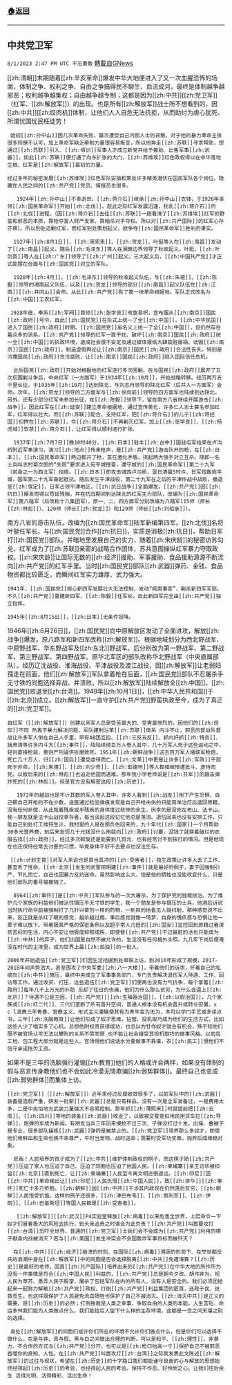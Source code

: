 ###  [:house:返回](README.md)
---


## 中共党卫军
`8/1/2023 2:47 PM UTC 不忘勇敢` [轉載自GNews](https://gnews.org/articles/1509348)

[[zh:清朝]]末期随着[[zh:辛亥革命]]爆发中华大地便进入了又一次血腥恐怖的场面，体制之争、权利之争、自由之争搞得民不聊生、血流成河，最终是体制越争越邪恶；权利越争越集权；自由越争越专制；这都是因为[[zh:中共]][[zh:党卫军]]（红军、[[zh:解放军]]）的出现。也是所有[[zh:解放军]]战士所不想看到的，因[[zh:中共]][[zh:绞肉机]]体制，让他们人人自危无法抗拒，从而助纣为虐心犹死、所谓忧国忧民枉徒劳！

     始初[[zh:孙中山]]因几次革命失败，屡次遭受自己内部人士的背叛，对于他的暴力革命主张很多同僚不认可，加上革命军缺乏牵制力量很容易叛变，所以他奔走[[zh:苏联]]寻求帮助，想通过[[zh:苏联]]引入、[[zh:培训]]军事人才成立新党并给予援助、出售军事[[zh:武器]]，如此[[zh:苏联]]便打通了向东扩张的大门，[[zh:苏维埃]]红色政权得以在中华落地生根、红军是[[zh:解放军]]最初的力量。

    经过多年的秘密发展[[zh:苏维埃]]红色军队安插和策反许多精英潜伏在国民军队各个岗位。隐藏在人民之间的[[zh:共产党]]党员、情报员也很多。

       1924年[[zh:孙中山]]不幸逝世。[[zh:蒋介石]]继承[[zh:孙中山]]衣钵，于1926年率领[[zh:国民革命军]]开始[[zh:北伐]]。趁此之际红军发展迅速，扰乱[[zh:蒋介石]]的[[zh:北伐]]进程。（因[[zh:蒋介石]]去往[[zh:苏联]]一趟看清了[[zh:苏维埃]]红军的野蛮和邪恶的本质，靠抢夺富人财产发家、靠暗杀对手夺权。所以对[[zh:共产国际]]的红军心存芥蒂）。所以到处追剿红军，而红军到处策划起义，欲争夺[[zh:国民革命军]]胜利的果实。

      1927年[[zh:8月1日]]，[[zh:周恩来]]、[[zh:贺龙]]、叶挺等人在[[zh:南昌]]发动了[[zh:南昌]]起义。随后[[zh:毛泽东]]等人在湘赣边界领导了秋收起义。叶挺、[[zh:叶剑英]]等人在[[zh:广东]]领导了[[zh:广州]]起义。三大起义后，[[zh:中国共产党]]才正式能摆在台面与[[zh:国民党]]对立的军队。

      1928年[[zh:4月]]，[[zh:毛泽东]]领导的秋收起义队伍，与[[zh:朱德]]、[[zh:陈毅]]领导的湘南起义队伍，以及[[zh:贺龙]]领导的部分[[zh:南昌]]起义队伍在[[zh:江西]][[zh:井冈山]]会师。从此[[zh:共产党]]有了第一块革命根据地。军队正式改名为[[zh:中国]]工农红军。

     1928年底，奉系[[zh:军阀]]首领[[zh:张学良]]改旗易帜，宣布服从[[zh:南京]]国民[[zh:政府]]号令，自此[[zh:国民党]]在形式上统一了全[[zh:中国]]，[[zh:中华民国]]进入了国民[[zh:政府]]时期。[[zh:国民党]]虽名义上统一了全[[zh:中国]]，但仍然存在着众多的派系。[[zh:共产党]]领导的红军一直干扰、破坏[[zh:南京]]国民[[zh:政府]]统一全[[zh:中国]]的执政环境，造成社会很不安定及通过媒体报纸大肆栽赃嫁祸、诋毁[[zh:南京]]国民[[zh:政府]]，制造虚假舆论让[[zh:南京]]国民[[zh:政府]]合法性丧失，特别是污蔑国民[[zh:政府]]贪污腐败，让[[zh:南京]]国民[[zh:政府]]陷入国际信任危机。

      此后国民[[zh:政府]]开始对根据地的红军进行多次围剿。在与国民[[zh:政府]]展开了五次反围剿斗争后，中央红军（一方面军）于1934年[[zh:10月]]，开始战略转移。经历两万五千里长征，于1935年[[zh:10月]]达到陕北，与刘志丹领导的陕北红军（后并入一方面军）会师。次年，[[zh:贺龙]]领导的二方面军与[[zh:徐向前]]领导的四方面军也陆续到达陕北。另外，还有少部分红军未参加长征，在[[zh:陈毅]]领导下，留在南方八省继续开展游击[[zh:战争]]。因此红军在[[zh:延安]]建立革命根据地，通过宣传美化，许多仁人志士慕名参加红军，红军得以壮大。而[[zh:苏联]]配合、支持红军，把[[zh:蒋介石]]的儿子[[zh:蒋经国]]扣押在[[zh:苏联]]，令[[zh:蒋介石]]不再剿灭红军。加上[[zh:张学良]]、[[zh:杨虎城]]软禁[[zh:蒋介石]]，让红军得以顺利进行扩张。

      1937年[[zh:7月7日]]晚10时40分，[[zh:日本]]驻丰[[zh:台中]]国驻屯军结束在卢沟桥附近军事演习，演习[[zh:地点]]传来枪声，是[[zh:共产党]]游击队开的枪，在[[zh:日本]]、[[zh:国民革命军]]两边都开了枪，意在激化矛盾，挑起两大强手对立互杀。随即一名士兵叫志村菊次郎的“失踪”要求进入宛平城搜查，遭守城的[[zh:国民革命军]]第二十九军（前身之一为西北军）拒绝。[[zh:日本]]即攻击城西卢沟桥，翌日清晨5时许，日军炮轰宛平城，国军第二十九军奋起抵抗。随后发生平津战役，第二十九军在之后的平津作战中战败，撤退至[[zh:保定]]，日军占领平津地区，[[zh:抗日战争]]全面爆发。[[zh:共产党]]因[[zh:抗日]]爆发而得以苟延残喘，并在抗战期间到达陕北的红军主力部队，改编为[[zh:国民革命军]]第八路军（后改称十八集团军）。原一、二、四方面军分别改编为八路军115师（师长[[zh:林彪]]）、120师（师长[[zh:贺龙]]）和129师（师长[[zh:刘伯承]]）。

南方八省的游击队伍，改编为[[zh:国民革命军]]陆军新编第四军。[[zh:北伐]]名将叶挺任军长。与[[zh:国民党]]合作[[zh:抗日]]，实质是消极[[zh:抗日]]，帮助日军打[[zh:国民党]]部队。并暗地里发展自己的实力，随着[[zh:宋庆龄]]的秘密访苏勾兑，红军成为了[[zh:苏联]]亲密的战略合作团体，苏共意图操纵红军暴力夺取政权。[[zh:宋庆龄]]让国际无数的[[zh:经济]]援助、军事援助、食品援助源源不断流向[[zh:共产党]]的红军手里。当时[[zh:国民党]]部队[[zh:武器]]弹药、金钱、食品物资都比较匮乏，而瞬间红军实力雄厚、武力强大。

    1941年，[[zh:国民党]]担心新四军发展壮大无法控制，发动“皖南事变”，剿杀新四军军部。不久[[zh:共产党]]重建新四军，[[zh:陈毅]]任军长，自此新四军完全由[[zh:共产党]]独立指挥。

    1945年[[zh:8月15日]]，[[zh:日本]]无条件投降。

1946年[[zh:6月26日]]，[[zh:国民党]]向中原解放区发动了全面进攻，解放[[zh:战争]]爆发。原八路军和新四军改称[[zh:解放军]]。根据地域划分为西北野战军、中原野战军、华东野战军及[[zh:东北]]野战军。后分别改为第一野战军、第二野战军、第三野战军、第四野战军。原华北军区的部队改称华北野战军（中央直属部队）。经历辽沈战役、淮海战役、平津战役及渡江战役，因[[zh:解放军]]让老弱妇孺走在前面，他们[[zh:解放军]]军队拿着枪在后面，[[zh:国民党]]部队不忍屠杀手无寸铁的同胞选择弃战、并溃败，所以[[zh:解放军]]陆续解放全[[zh:中国]]。[[zh:国民党]]败退至[[zh:台湾]]。1949年[[zh:10月1日]]，[[zh:中华人民共和国]]于[[zh:北京]]成立。[[zh:解放军]]一直守护[[zh:共产党]]野蛮执政至今，成为了真正的[[zh:党卫军]]。

    自红军（[[zh:解放军]]）创建以来军人总是受苦最大的、受害最惨烈的，因他们的[[zh:信仰]]不同 热衷于暴力解决问题，军队建制沿革[[zh:苏联]]体系 内斗不止，邪恶的督战队督战让许多军人倒在自己人手里，早有AB团互掐、[[zh:三反五反]]、抓内奸抓[[zh:特务]]、搞肃清等许多内斗大[[zh:事件]]，陆陆续续百万人卷入其中，几十万军人死于这些运动之中，轻则直接枪毙，重则严刑逼供折磨致死。1951年[[zh:朝鲜战争]]送去百万军人堵联军枪炮，死亡几十万人，归[[zh:国后]]遭受虐待而亡。[[zh:文革]]中更是让许多[[zh:军政]]干部死于非命，[[zh:朱德]]、[[zh:刘少奇]]、[[zh:彭德怀]]等人都相继惨遭批斗、虐待而死。以致后来的[[zh:林彪]]也迫走他国而遇难。那年我小学老师说是[[zh:共军]]的跟击弹炸死的[[zh:林彪]]。但是官方没有解密这段[[zh:历史]]。

       1972年的越战也是不计其数的军人卷入其中，许多人看到[[zh:战友]]倒下产生恐惧，自己朝自己开枪的不在少数，送医通过检验弹痕发现是自己开枪击伤的只能简单治疗后遣回原籍，没有任何补偿，从此拖着残疾或半残疾的身体度过悲惨的余生，庆幸的是没死在老山、法卡山，我一朋友就是法卡山战役幸存者，每当谈起这段记忆他总是落泪。退伍回来也没有安排工作，只能自己到处打工维持生计。我村里的人是在那负伤回来的，九十年代[[zh:国家]]一个月帮助30多元营养费，到后来发现几十元钱没什么用就向[[zh:政府]]讨要，没钱了就穿着破烂的衣服去找[[zh:政府]]，经过多次斡旋还是能要到几百元，也有经常讨不到挨打的情况。但是他现在也还保持经常去讨要的习惯，毕竟身体不好不去要点也没法生存。

     [[zh:计划生育]]对军人来说也是首当其冲的[[zh:受害者]]，独生政策让许多人丢了工作、甚至丢了性命。[[zh:北京]]发生的武警田明建[[zh:事件]]就是最好的例子，妻子因强制引产、节扎而亡，自己也因暴力反抗送命。虽然影响这么大，但是他的牺牲也没能改变什么，只是他们部队的番号被撤销了。

      8964[[zh:事件]]是[[zh:中共]]军队参与的一次大屠杀，为了保护党的独裁统治、为了维护几个家族的利益他们被派往镇压手无寸铁的学生，我一个朋友是参与镇压的士兵，他酒后诉说当时执行命令前被强制打了几针兴奋剂一样的药物，一到目的地看见人就扫射，那种感觉说不出来，反正就是杀红了眼的感觉，越杀越过瘾。事后感觉就像一场梦，自身的愧疚感与恐惧让他一辈子难以放下。带着极其严格的保密条例以及超乎常人几倍的[[zh:国安]]监控回到原籍过着清贫苦闷的生活，内心不安让他极度抑郁成疾，即使替[[zh:共产党]]干过最脏的活也只能成为[[zh:中共]]的弃子，他们出国是自然不被允许的，生活没有任何格外关照。九几年下岗后便淹没在时代的尘埃里，成为世界上最[[zh:孤独]]的一批人。

    2006年开始退伍[[zh:党卫军]]们因生活拮据到处串联上访，到2016年形成了规模，2017-2018年间声势浩大，甚至围攻了中央军委[[zh:八一大楼]]，带着他们的诉求，怀着自己的私欲向[[zh:中共]]施压，最终中央成立了军事事务部门，专门负责解决退伍军人待遇、工作、回访等工作，通过收买、打压，这些退伍[[zh:党卫军]]们便再也没有力气抗争，每个拿着[[zh:政府]]每年几千上万元的补助 忘却了往日的伤痛，他们为什么那么贫穷，为什么会逼上[[zh:北京]]？待遇不公是主因，[[zh:共产党]][[zh:生殖器治国]]、[[zh:以假治国]]，几个家族或[[zh:红二代]]、三代们垄断了所有晋升空间，普通人根本没有机会晋升或转业安置，x c l浪费三年青春、官僚主义、形式主义灌输使其有为青年变为无为，本可以学门手艺或多读点书，三年[[zh:洗脑教育]]让他们形成了奴才思维，钻营、投机取巧成为他们的生活方式，比如这些人少了塌实多了心机，总想依附权贵获得成功，也总以为甘作奴才就会有机会，殊不知他们既不被官场认可无法以攀附的关系不劳而获 也不能让社会接受其投机取巧的做事风格。以前包工地、包工程大部分就是这些人。官场恨他们说话水分重做事不靠谱，农[[zh:民工]]恨他们不信守承诺拖欠工资。

 如果不是三年的洗脑强行灌输[[zh:教育]]他们的人格或许会两样，如果没有体制的假与恶言传身教他们也不会如此冷漠无情欺骗[[zh:弱势群体]]。最终自己也变成[[zh:弱势群体]]而集体上访。

    [[zh:党卫军]]（[[zh:解放军]]）近年来经过反腐收敛很多了，以前军队中的[[zh:武器]]装备是造假严重，研发一批新[[zh:武器]]总是只有样品，没有一次是全军装备过，一是费用太多，二是中央怕地方武装力量强大不容易控制。那年抓[[zh:薄熙来]]时就提前把[[zh:云南]]、[[zh:四川]]等地的装备[[zh:武器]]收走了，以致被交警查扣用民用货车拉[[zh:导弹]]、炮弹的车成为新闻。有朋友当兵三年回来摸枪不过三次、子弹没打过十发。出操、叠被子是专业，很多部队操练[[zh:武器]]弹药是被禁止的。[[zh:党卫军]]培养那么多奴才，即使他们用鲜血和生命也换不来尊严，平时当宠物、战时送命；需要时受军功奖章，抛弃后成维稳对象。

      悲哉！人民培养的孩子成为了[[zh:中共]]维护体制政权的棋子，而这棋子助[[zh:共产党]]压迫了家人也压迫了自己、压迫了同胞也压迫了他国人民。[[zh:柬埔寨]]亲王访华被扣留[[zh:北京]]直到死亡，让[[zh:柬埔寨]]人民至今离文明还很遥远。[[zh:印尼]]因[[zh:中共]]革命输出让[[zh:印尼]]人民仇恨[[zh:中国人民]]，致[[zh:排华]][[zh:事件]]死亡十多万侨胞。[[zh:朝鲜]]因[[zh:中共]]干涉其内政现在仍然落后贫穷，[[zh:朝鲜]]人民饱受饥饿。这样的例子还很多，[[zh:津巴布韦]]、[[zh:叙利亚]]、[[zh:伊朗]]、[[zh:巴基斯坦]]等国人民都是[[zh:受害者]]。

       [[zh:解放军]][[zh:武汉]]P4实验室释放[[zh:病毒]]以来危害全世界，上层命令一下奴才们冒着极大的风险去执行，到头来追责之时谁会为此负责？[[zh:共产党]]叫嚣要攻打[[zh:台湾]]恐吓全世界，普通的[[zh:党卫军]]士兵们会不会成为[[zh:共产党]]利用的棋子献身内战被消灭？若与[[zh:美国]]发生冲突会不会因轰炸军事目标而被歼灭？

      在[[zh:中共]][[zh:经济]]崩溃的时刻、在国际[[zh:病毒]]溯源的形势下、在举世都反共的浪潮中身在[[zh:解放军]]中的同胞是否会选择脱离[[zh:中共]]免遭清算？[[zh:历史]]是最好的老师，回首[[zh:共产国际]]培养出来的[[zh:共产党]]在中华大地的所作所为没有一件事情是符合[[zh:中国人民]]利益的，[[zh:共产党]]总是朝令夕改、胡作非为，视人民为草芥、愚弄人民于股掌，屠杀了包括军队在内的所有人，没有人是安全的。我们必须团结起来一起努力解散[[zh:共产党]]政权、打倒[[zh:共产党]]利益集团的匪首，还政于民、拯救苍生。也这样既保护了人民避免流血牺牲也保护了自己不被消灭。[[zh:消灭中共]]是正义的需要、是[[zh:历史]]的必然；打倒独裁是人类之幸事、争取自由的人类的本能。人生苦短、命运多舛我们能为人类做点什么，我们能给后人留下什么样的生存环境，这都是一念之间天壤之别的选择。

     身处[[zh:解放军]]的同胞们或许你们所在的环境不允许你们做点什么，但是你们可以选择不做什么，在是与非、真与假、黑与白之间做出合理的判断，可以是和平、[[zh:理性]]、非暴力、不合作的方式与[[zh:共产党]]分开，也可以是[[zh:枪口抬高一寸]]保护自己不被邪恶吞噬你的良知、人性。在[[zh:共产党]]叫嚣攻打[[zh:台湾]]之际我发表此文陈述[[zh:解放军]]的过往与现状，希望在[[zh:历史]]的十字路口我们都能谨守良善的心与解放的思想始终经得起[[zh:历史]]的考验，也经得起人民的考验。保持不作恶、好怜悯之心。让我们往后余生 活得光明、活得精彩、活出生命！
